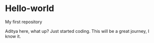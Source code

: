 # Hello-world
My first repository


Aditya here, what up? Just started coding. This will be a great journey, I know it. 
